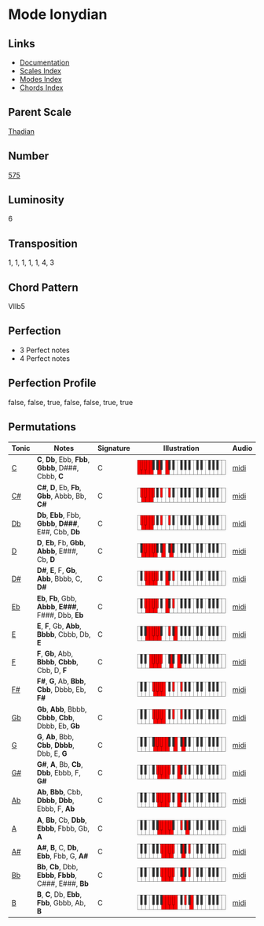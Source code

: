 # Mode Ionydian

## Links

- [Documentation](README.md)
- [Scales Index](Scales.md)
- [Modes Index](Modes.md)
- [Chords Index](Chords.md)

## Parent Scale

[Thadian](ScaleThadian.md)

## Number

[575](https://ianring.com/musictheory/scales/575)

## Luminosity

6

## Transposition

1, 1, 1, 1, 1, 4, 3

## Chord Pattern

VIIb5

## Perfection

- 3 Perfect notes
- 4 Perfect notes

## Perfection Profile

false, false, true, false, false, true, true

## Permutations

| Tonic | Notes | Signature | Illustration | Audio |
|-------|-------|-----------|--------------|-------|
| [C](ModeCNaturalIonydian.md) | **C**, **Db**, Ebb, **Fbb**, **Gbbb**, D###, Cbbb, **C** | C | ![CNaturalIonydian](ModeCNaturalIonydian.png) | [midi](https://github.com/edipermadi/music/blob/main/docs/ModeCNaturalIonydian.mid?raw=true) |
| [C#](ModeCSharpIonydian.md) | **C#**, **D**, Eb, **Fb**, **Gbb**, Abbb, Bb, **C#** | C | ![CSharpIonydian](ModeCSharpIonydian.png) | [midi](https://github.com/edipermadi/music/blob/main/docs/ModeCSharpIonydian.mid?raw=true) |
| [Db](ModeDFlatIonydian.md) | **Db**, **Ebb**, Fbb, **Gbbb**, **D###**, E##, Cbb, **Db** | C | ![DFlatIonydian](ModeDFlatIonydian.png) | [midi](https://github.com/edipermadi/music/blob/main/docs/ModeDFlatIonydian.mid?raw=true) |
| [D](ModeDNaturalIonydian.md) | **D**, **Eb**, Fb, **Gbb**, **Abbb**, E###, Cb, **D** | C | ![DNaturalIonydian](ModeDNaturalIonydian.png) | [midi](https://github.com/edipermadi/music/blob/main/docs/ModeDNaturalIonydian.mid?raw=true) |
| [D#](ModeDSharpIonydian.md) | **D#**, **E**, F, **Gb**, **Abb**, Bbbb, C, **D#** | C | ![DSharpIonydian](ModeDSharpIonydian.png) | [midi](https://github.com/edipermadi/music/blob/main/docs/ModeDSharpIonydian.mid?raw=true) |
| [Eb](ModeEFlatIonydian.md) | **Eb**, **Fb**, Gbb, **Abbb**, **E###**, F###, Dbb, **Eb** | C | ![EFlatIonydian](ModeEFlatIonydian.png) | [midi](https://github.com/edipermadi/music/blob/main/docs/ModeEFlatIonydian.mid?raw=true) |
| [E](ModeENaturalIonydian.md) | **E**, **F**, Gb, **Abb**, **Bbbb**, Cbbb, Db, **E** | C | ![ENaturalIonydian](ModeENaturalIonydian.png) | [midi](https://github.com/edipermadi/music/blob/main/docs/ModeENaturalIonydian.mid?raw=true) |
| [F](ModeFNaturalIonydian.md) | **F**, **Gb**, Abb, **Bbbb**, **Cbbb**, Cbb, D, **F** | C | ![FNaturalIonydian](ModeFNaturalIonydian.png) | [midi](https://github.com/edipermadi/music/blob/main/docs/ModeFNaturalIonydian.mid?raw=true) |
| [F#](ModeFSharpIonydian.md) | **F#**, **G**, Ab, **Bbb**, **Cbb**, Dbbb, Eb, **F#** | C | ![FSharpIonydian](ModeFSharpIonydian.png) | [midi](https://github.com/edipermadi/music/blob/main/docs/ModeFSharpIonydian.mid?raw=true) |
| [Gb](ModeGFlatIonydian.md) | **Gb**, **Abb**, Bbbb, **Cbbb**, **Cbb**, Dbbb, Eb, **Gb** | C | ![GFlatIonydian](ModeGFlatIonydian.png) | [midi](https://github.com/edipermadi/music/blob/main/docs/ModeGFlatIonydian.mid?raw=true) |
| [G](ModeGNaturalIonydian.md) | **G**, **Ab**, Bbb, **Cbb**, **Dbbb**, Dbb, E, **G** | C | ![GNaturalIonydian](ModeGNaturalIonydian.png) | [midi](https://github.com/edipermadi/music/blob/main/docs/ModeGNaturalIonydian.mid?raw=true) |
| [G#](ModeGSharpIonydian.md) | **G#**, **A**, Bb, **Cb**, **Dbb**, Ebbb, F, **G#** | C | ![GSharpIonydian](ModeGSharpIonydian.png) | [midi](https://github.com/edipermadi/music/blob/main/docs/ModeGSharpIonydian.mid?raw=true) |
| [Ab](ModeAFlatIonydian.md) | **Ab**, **Bbb**, Cbb, **Dbbb**, **Dbb**, Ebbb, F, **Ab** | C | ![AFlatIonydian](ModeAFlatIonydian.png) | [midi](https://github.com/edipermadi/music/blob/main/docs/ModeAFlatIonydian.mid?raw=true) |
| [A](ModeANaturalIonydian.md) | **A**, **Bb**, Cb, **Dbb**, **Ebbb**, Fbbb, Gb, **A** | C | ![ANaturalIonydian](ModeANaturalIonydian.png) | [midi](https://github.com/edipermadi/music/blob/main/docs/ModeANaturalIonydian.mid?raw=true) |
| [A#](ModeASharpIonydian.md) | **A#**, **B**, C, **Db**, **Ebb**, Fbb, G, **A#** | C | ![ASharpIonydian](ModeASharpIonydian.png) | [midi](https://github.com/edipermadi/music/blob/main/docs/ModeASharpIonydian.mid?raw=true) |
| [Bb](ModeBFlatIonydian.md) | **Bb**, **Cb**, Dbb, **Ebbb**, **Fbbb**, C###, E###, **Bb** | C | ![BFlatIonydian](ModeBFlatIonydian.png) | [midi](https://github.com/edipermadi/music/blob/main/docs/ModeBFlatIonydian.mid?raw=true) |
| [B](ModeBNaturalIonydian.md) | **B**, **C**, Db, **Ebb**, **Fbb**, Gbbb, Ab, **B** | C | ![BNaturalIonydian](ModeBNaturalIonydian.png) | [midi](https://github.com/edipermadi/music/blob/main/docs/ModeBNaturalIonydian.mid?raw=true) |
